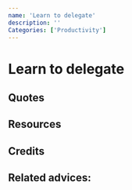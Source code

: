 ```yaml
---
name: 'Learn to delegate'
description: ''
Categories: ['Productivity']
---
```

# Learn to delegate


## Quotes

## Resources

## Credits

## Related advices:
